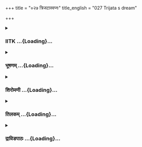 +++
title = "०२७ त्रिजटास्वप्नः"
title_english = "027 Trijata s dream"

+++
<div caption="श्रीराम-हरिसीताराममूर्ति-घनपाठिभ्यां वचनम्" class="audioEmbed" src="https://archive.org/download/Ramayana-recitation-Sriram-harisItArAmamUrti-Ghanapaati-v2/Kanda_5/Kanda_5_SK-027-Trijata_s_dream.mp3"></div>

<div class="js_include collapsed" newlevelforh1="3" title="IITK" unfilled url="/purANam/rAmAyaNam/audIchya-pAThaH/iitk/5_sundarakANDam/04-sItA-pIDanam/027_trijaTAsvapnaH.md">
<details><summary><h3>IITK ...{Loading}...</h3></summary>

Trijata narrates her dream



#### श्लोकः
##### मूलम्
इत्युक्तास्सीतया घोरं राक्षस्यः क्रोधमूर्छिताः।  
काश्चिज्जग्मुस्तदाख्यातुं रावणस्य तरस्विनः॥5.27.1॥

##### शब्दार्थः
सीतया by Sita, इति thus, उक्ताः spoken, राक्षस्यः rakshasis, घोरम् of terrible, क्रोधमूर्छिताः overwhelmed with anger, काश्चित् some, तत् that, तरस्विनः of the swift, रावणस्य to Ravana, आख्यातुम् to inform, जग्मुः went

##### आङ्ग्लानुवादः
Hearing Sita's words, some terrifying demonesses, overwhelmed with anger, went to inform Ravana, who was quick to act.



#### श्लोकः
##### मूलम्
ततः सीतामुपागम्य राक्षस्यो घोरदर्शनाः।  
पुनः परुषमेकार्थमनर्थार्थमथाब्रुवन्॥5.27.2॥

##### शब्दार्थः
ततः then, घोरदर्शनाः dreadfullooking, राक्षस्यः demonesses, सीताम् Sita, उपागम्य having reached, अथ and, पुनः once again, अनर्थार्थम् a word leading to terrible consequences, एकार्थम् conveying one meaning, परुषम् harshly, अब्रुवन् spoke.

##### आङ्ग्लानुवादः
The dreadfullooking demonesses once again approached Sita and conveyed her categorically in harsh words the terrible consequences (ahead)



#### श्लोकः
##### मूलम्
अद्येदानीं तवानार्ये सीते पापविनिश्चये।  
राक्षस्यो भक्षयिष्यन्ति मांसमेतद्यथासुखम्॥5.27.3॥

##### शब्दार्थः
अनार्ये vile one, पापविनिश्चये O woman determined in evil ways, सीते O Sita, अद्य today, इदानीम् these, तव your, एतत मांसम् your flesh, राक्षस्यः rakshasa women, यथासुखम् heart's content, भक्षयिष्यन्ति will eat.

##### आङ्ग्लानुवादः
"O vile one you are determined in your evil ways. Today these shedemons will eat away your flesh to their heart's content ".



#### श्लोकः
##### मूलम्
सीतां ताभिरनार्याभिर्दृष्टवा सन्तर्जितां तदा।  
राक्षसी त्रिजटा वृद्धा शयाना वाक्यमब्रवीत्॥5.27.4॥

##### शब्दार्थः
तदा then, अनार्याभिः by ignoble women, ताभिः by them, सन्तर्जिताम् threatened, सीताम् Sita, दृष्ट्वा after seeing, शयाना while lying down, वृद्धा old, त्रिजटा Trijata, राक्षसी a demoness, वाक्यम् these words, अब्रवीत् said.

##### आङ्ग्लानुवादः
Then seeing the ignoble shedemons threatening Sita, an old demoness called Trijata, who was lying down there, saidः



#### श्लोकः
##### मूलम्
आत्मानं खादतानार्या न सीतां भक्षयिष्यथ।  
जनकस्य सुतामिष्टां स्नुषां दशरथस्य च॥5.27.5॥

##### शब्दार्थः
अनार्याः O ignoble ones, आत्मानम् yourselves, खादत devour, जनकस्य Janaka's, इष्टाम् favourite, सुताम् daughter, दशरथस्य Dasaratha's, स्नुषां च and daughterinlaw, सीताम् Sita, न भक्षयिष्यथ do not eat.

##### आङ्ग्लानुवादः
"Devour yourselves now, O ignoble ones, if you will. Do not eat Janaka's favourite daughter, the daughterinlaw of Dasaratha.



#### श्लोकः
##### मूलम्
स्वप्नो ह्यद्य मया दृष्टो दारुणो रोमहर्षणः।  
राक्षसानामभावाय भर्तुरस्या भवाय च॥5.27.6॥

##### शब्दार्थः
अद्य today, दारुणः terrific, रोमहर्षणः horripilating, स्वप्नः dream, राक्षसानाम् all the demons, अभावाय for the destruction, अस्याः her, भर्तुः husband's, भवाय  triumph, मया by myself, दृष्टः was seen.

##### आङ्ग्लानुवादः
"Tonight I had a terrific, horriplating nightmare in which I saw the annihilation of all demons and the triumph of Sita's husband".



#### श्लोकः
##### मूलम्
एवमुक्तास्त्रिजटया राक्षस्यः क्रोधमूर्छिताः।  
सर्वा एवाब्रुवन्भीतास्त्रिजटां तामिदं वचः॥5.26.7॥

##### शब्दार्थः
त्रिजटया by Trijata, एवम् that way, उक्ताः having been spoken, क्रोधमूर्छिताः overcome by wrath, राक्षस्यः shedemons, सर्वाः एव all of them, भीताः terrified, ताम् her, त्रिजटाम् to Trijata, इदम् this, वचः word, अब्रुवन् spoke.

##### आङ्ग्लानुवादः
Seized with fear, the shedemons, overcome with wrath on hearing Trijata's words said to herः



#### श्लोकः
##### मूलम्
कथयस्व त्वया दृष्टः स्वप्नोऽयं कीदृशो निशि।  
तासां श्रुत्वा तु वचनं राक्षसीनां मुखाच्युतम्॥5.27.8॥  
उवच वचनं काले त्रिजटा स्वप्नसंश्रितम्।

##### शब्दार्थः
निशि night, त्वया by you, दृष्टः seen, अयम् this, स्वप्नः dream, कीदृशः what did you see, कथयस्व tell, तासाम् of them, राक्षसीनाम् of shedemons, मुखात् from their mouth, च्युतम् slipped, वचनम् word, श्रुत्वा after hearing, त्रिजटा Trijata, काले early morning time, स्वप्नसंश्रितम् all about the dream, वचनम् words, उवाच spoke.

##### आङ्ग्लानुवादः
"O Trijata, tell us the kind of dream you dreamt last night", they insisted. Hearing the words from the mouth of the shedemons, Trijata told them all about her dream.



#### श्लोकः
##### मूलम्
गजदन्तमयीं दिव्यां शिबिकामन्तरिक्षगाम्॥5.27.9॥  
युक्तां हंससहस्रेण स्वयमास्थाय राघवः।  
शुक्लमाल्याम्बरधरो लक्ष्मणेन सहागतः॥5.27.10॥

##### शब्दार्थः
राघवः Rama, शुक्लमाल्याम्बरधरः wearing a garland of white flowers and clad in white attire, गजदन्तमयीम् made of ivory, अन्तरिक्षगाम् coursing through the sky, हंससहस्रेण by a thousand swans, युक्ताम् yoked, शिबिकाम् palanquin, स्वयम् himself, आस्थाय having  
ascended, लक्ष्मणेन सह accompanied by Lakshmana, आगतः arrived.

##### आङ्ग्लानुवादः
"Rama, in white attire, wearing a garland of white flowers, ascending a palanquin made of ivory drawn by a thousand swans and coursing through the sky with Lakshmana arrived.



#### श्लोकः
##### मूलम्
स्वप्ने चाद्य मया दृष्टा सीता शुक्लाम्बरावृता।  
सागरेण परिक्षिप्तं श्वेतं पर्वतमास्थिता॥5.27.11॥

##### शब्दार्थः
सीता च Sita also, शुक्लाम्बरावृता wearing white robes, सागरेण by the ocean, परिक्षिप्तम् surrounded by, श्वेतम् white, पर्वतम् mountain, आस्थिता perched, मया by me, अद्य now, स्वप्ने in the dream, दृष्टा was seen.

##### आङ्ग्लानुवादः
"I also saw Sita in my dream wearing white robes and perched on a white mountain surrounded by the ocean.



#### श्लोकः
##### मूलम्
रामेण सङ्गता सीता भास्करेण प्रभा यथा।  
राघवश्च मया दृष्टश्चतुर्दष्ट्रं महागजम्॥5.27.12॥  
आरूढ श्शैलसङ्काशं चचार सहलक्ष्मणः।

##### शब्दार्थः
सीता Sita, रामेण with Rama, प्रभा  light, भास्करेण with the Sun, यथा like, सङ्गता united, रामश्च Rama also, चतुर्द्रंष्ट्रम् having four tusks, शैलसङ्काशम् resembling a mountain, महगजम् huge elephant, आरूढः ascended, मया by me, दृष्टः seen, सहलक्ष्मणः along with Lakshmana, चचार went.

##### आङ्ग्लानुवादः
"Just as light is united with the Sun, I saw Sita united with Rama. I saw Rama with Lakshmana riding a huge, mountainlike elephant having four tusks.



#### श्लोकः
##### मूलम्
ततस्तौ नरशार्दूलौ दीप्यमानौ स्वतेजसा॥5.27.13॥  
शुक्लमाल्याम्बरधरौ जानकीं पर्युपस्थितौ।

##### शब्दार्थः
ततः then, स्वतेजसा by their selfeffulgence, दीप्यमानौ glowing, शुक्लमाल्याम्बरधरौ wearing white garlands and clothes, तौ both, नरशार्दूलौ tigers among men, जानकीम् Janaki, पर्युपस्थितौ came near.

##### आङ्ग्लानुवादः
"Dressed in white garlands and clothes, the two brothers, tigers among men, glowing in their effulgence approached Janaki.



#### श्लोकः
##### मूलम्
ततस्तस्य नगस्याग्रे ह्याकाशस्थस्य दन्तिनः॥5.27.14॥  
भर्त्रा परिगृहीतस्य जानकी स्कन्धमाश्रिता।

##### शब्दार्थः
ततः then, जानकी Janaki, तस्य of that, नगस्य mountain's, अग्रे front, भर्त्रा by husband, परिगृहीतस्य held, आकाशस्थस्य waiting in the sky, दन्तिनः of the elephant, स्कन्धम् mounted, आश्रिता took seat.

##### आङ्ग्लानुवादः
"Then from the front of the mountain Janaki shifted to the back of the elephant held by her husband waiting in the sky.



#### श्लोकः
##### मूलम्
भर्तुरङ्कात्समुत्पत्य ततः कमललोचना॥5.27.15॥  
चन्द्रसूर्यौ मया दृष्टा पाणिना परिमार्जती।

##### शब्दार्थः
ततः then, कमललोचना lotus eyed Sita, भर्तुः husband's, अङ्कात् from his lap, समुत्पत्य springing up, पाणिना with palms, चन्द्रसूर्यौ Moon and Sun, परिमार्जती as she was caressing, मया me, दृष्टा was seen.

##### आङ्ग्लानुवादः
"Then I saw the lotuseyed Sita springing up from the lap of her husband and playfully caressing the Moon and Sun with her palms.



#### श्लोकः
##### मूलम्
ततस्ताभ्यां कुमाराभ्यामास्थितः स गजोत्तमः॥5.27.16॥  
सीतया च विशालाक्ष्या लङ्काया उपरिस्थितः।

##### शब्दार्थः
ततः then, ताभ्याम् by both of them, कुमाराभ्याम् by both the princes, विशालाक्ष्या largeeyed, सीतया च by Sita, आस्थितः held, सः he, गजोत्तमः best of elephants, लङ्कायाः Lanka's, उपरि  
over, स्थितः stood.

##### आङ्ग्लानुवादः
"Then the excellent elephant was seen halted in the city of Lanka with both princes and the largeeyed Sita mounted on the elephant.



#### श्लोकः
##### मूलम्
पाण्डुरर्षभयुक्तेन रथेनाष्टयुजा स्वयम्॥5.27.17॥  
इहोपयातः काकुत्स्थस् सीतया सह भार्यया।

##### शब्दार्थः
काकुत्स्थः Rama, भार्यया accompanied by wife, सीतया सह along with Sita, पाण्डुरर्षभयुक्तेन yoked by white oxen, अष्टयुजा eight of them, रथेन by a chariot, स्वयम् himself, इह here, उपयातः came.

##### आङ्ग्लानुवादः
"Rama accompanied by his wife Sita came on a chariot yoked to eight white oxen.



#### श्लोकः
##### मूलम्
लक्ष्मणेन सह भ्रात्रा सीतया सह वीर्यवान्॥5.27.18॥  
आरुह्य पुष्पकं दिव्यं विमानं सूर्यसन्निभम्।  
उत्तरां दिशमालोक्य जगाम पुरुषोत्तमः॥5.27.19॥

##### शब्दार्थः
वीर्यवान् valiant, पुरुषोत्तमः foremost of men, भ्रात्रा with his brother, लक्ष्मणेन with Lakshmana, सीतया सह accompanied by Sita, दिव्यम् wonderful, सूर्यसन्निभम् resembling the Sun, पुष्पकं विमानम् Pushpaka chariot, आरुह्य after ascending, उत्तराम् north, दिशम् direction, आलोक्य seeing, जगाम went.

##### आङ्ग्लानुवादः
"Valiant Rama, foremost among men, accompanied by his brother Lakshmana and wife Sita went towards the northerly direction in the wonderful Pushpaka chariot that resembled the Sun.



#### श्लोकः
##### मूलम्
एवं स्वप्ने मया दृष्टो रामो विष्णुपराक्रमः।  
लक्ष्मणेन सह भ्रात्रा सीतया सह राघवः॥5.27.20॥

##### शब्दार्थः
विष्णुपराक्रमः valiant as Visnu, राघवः Raghava, रामः Rama, भ्रात्रा with his brother, लक्ष्मणेन  
also with Lakshmana, सीतया सह accompanied by Sita, स्वप्ने in dream, एवम् in that way, मया by myself, दृष्टः was seen.

##### आङ्ग्लानुवादः
"In this way I saw in my dream Rama as valiant as Lord Visnu accompanied by his brother Lakshmana and his wife Sita.



#### श्लोकः
##### मूलम्
न हि रामो महातेजाश्शक्यो जेतुं सुरासुरैः।  
राक्षसैर्वापि चान्यैर्वा स्वर्गः पापजनैरिव॥5.27.21॥

##### शब्दार्थः
महातेजाः very brilliant, रामः Rama, सुरासुरैः by gods and demons, राक्षसैर्वापि and even by demons, अन्यैर्वा and others also, स्वर्गः heaven, पापजनैरिव like sinners, जेतुम् to win, न शक्यः not possible.

##### आङ्ग्लानुवादः
"Just as a sinner cannot attain heaven Rama cannot be won by gods or demons, even rakshasas and others.



#### श्लोकः
##### मूलम्
रावणश्च मया दृष्टः क्षितौ तैलसमुक्षितः।  
रक्तवासाः पिबन्मत्तः करवीरकृतस्रजः॥5.27.22॥

##### शब्दार्थः
रावणश्च Ravana's, क्षितौ on the ground, तैलसमुक्षितः smeared with oil, रक्तवासाः clad in red clothes, करवीरकृतस्रजः wearing a garland of lilies, पिबन् drinking, मत्तः intoxicated, मया I, दृष्टः was seen.

##### आङ्ग्लानुवादः
"I saw the body of Ravana lying on the ground smeared with oil, clad in red, wearing a garland of lilies and intoxicated with drinking.



#### श्लोकः
##### मूलम्
विमानात्पुष्पकादद्य रावणः पतितो भुवि।  
कृष्यमाणः स्त्रिया दृष्टो मुण्डः कृष्णाम्बरः पुनः॥5.27.23॥

##### शब्दार्थः
अद्य today, पुष्पकात् विमानात् from the Pushpaka chariot, भुवि on earth, पतितः fallen down, मुण्डः with shaven head, कृष्णाम्बरः clad in black clothes, रावणः Ravana, स्त्रिया by  a woman, कृष्यमाणः being dragged, पुनः again, दृष्टः saw.

##### आङ्ग्लानुवादः
"Tonight I saw (in another dream) Ravana with shaven head, clad in black clothes, fallen down on the ground from the Pushpaka chariot, being dragged by a woman.



#### श्लोकः
##### मूलम्
रथेन खरयुक्तेन रक्तमाल्यानुलेपनः।  
पिपंस्तैलं हसन्नृत्यन् भ्रान्तचित्ताकुलेन्द्रियः॥5.27.24॥

##### शब्दार्थः
रक्तमाल्यानुलेपनः wearing red garlands and unguents, तैलम् oil, पिबन् drinking, हसन् laughing, नृत्यन् dancing, भ्रान्तचित्ताकुलेन्द्रियः with mind and snses perplexed, खरयुक्तेन yoked to donkeys, रथेन by the chariot.

##### आङ्ग्लानुवादः
"He was wearing red garlands and unguents, his body smeared with oil. He was drinking, laughing and dancing, his mind and senses perplexed. He was driving on a chariot yoked to donkeys.



#### श्लोकः
##### मूलम्
गर्दभेन ययौ शीघ्रं दक्षिणां दिशमास्थितः।  
पुनरेव मया दृष्टो रावणो राक्षसेश्वरः॥5.27.25॥  
पतितोऽ वाक्चिरा रा भूमौ गर्दभाद्भयमोहितः।

##### शब्दार्थः
दक्षिणां दिशम् towards southerly direction, आस्थितः started, गर्दभेन after donkey, शीघ्रम् swiftly, ययौ went, राक्षसेश्वरः demon king, रावणः Ravana, भयमोहितः deluded by fear, गर्दभात् of  the donkey, अवाक्चिराः head bent down, पतितः fallen, मया by me, पुनरेव also, दृष्टः saw.

##### आङ्ग्लानुवादः
"I saw the demon king Ravana running behind the chariot driven by donkeys in the southerly direction. He was falling with his head bent down and deluded by the fear of the donkey.



#### श्लोकः
##### मूलम्
सहसोत्थाय संभ्रान्तो भयार्तो मदविह्वलः॥5.27.26॥  
उन्मत्त इव दिग्वासा दुर्वाक्यं प्रलपन्बहु।  
दुर्गन्धं दुस्सहं घोरं तिमिरं नरकोपमम्॥5.27.27॥  
मलपङ्कं प्रविश्याशु मग्नस्तत्र स रावणः।

##### शब्दार्थः
स रावणः that Ravana, सहसा quickly, उत्थाय got up, संभ्रान्तः bewildered, भयार्तः terrorstricken, मदविह्वलः intoxicated with wine, दिग्वासाः naked (with sky as garment), उन्मत्तः mad, इव like, बहु many, दुर्वाक्यम् bad words, प्रलपन् uttering, दुर्गन्धम् emitting foul smell, दुस्सहम् words of abuse, घोरम् terrific, तिमिरम् dark,नरकोपमम् helllike, मलपङ्कम् pool of filth, प्रविश्य having disappeared, आशु he was, तत्र there, मग्नः drowned.

##### आङ्ग्लानुवादः
"I saw Ravana, getting up quickly, in a bewildered state, terrorstricken, totally confused in intoxication. He had gone almost insane, naked uttering words of abuse. Plunged into a pool of filth and emitting foul smell he disappeared into a helllike dark chamber.



#### श्लोकः
##### मूलम्
कण्ठे बद्ध्वा दशग्रीवं प्रमदा रक्तवासिनी॥5.27.28॥  
काली कर्दमलिप्ताङ्गी दिशं याम्यां प्रकर्षति।

##### शब्दार्थः
रक्तवासिनी a woman clad in red clothes, काली a dark one, कर्दमलिप्ताङ्गी a woman smeared with wet mud, प्रमदा woman, दशग्रीवम् tennecked Ravana, कण्ठे neck, बद्ध्वा having bound, याम्यां दिशम् towards the abode of Yama in the southerly direction, प्रकर्षति was dragging.

##### आङ्ग्लानुवादः




#### श्लोकः
##### मूलम्
एवं तत्र मया दृष्टः कुम्भकर्णो निशाचरः॥5.27.29॥  
रावणस्य सुतास्सर्वे दृष्टास्तैलसमुक्षिताः।

##### शब्दार्थः
तत्र there, निशाचरः nightranger, कुम्भकर्णः Kumbhakarna, मया by me, एवम् in this way, दृष्टः was seen, रावणस्य Ravana's, सुताः sons, सर्वे all, तैलसमुक्षिताः body smeared with oil, दृष्टाः was seen.

##### आङ्ग्लानुवादः
"There I saw the nightranger, Kumbhakarna and also Ravana's sons, their bodies smeared with oil.



#### श्लोकः
##### मूलम्
वराहेण दशग्रीवश्शिंशुमारेण चेन्द्रजित्॥5.27.30॥  
उष्ट्रेण कुम्भकर्णश्च प्रयाता दक्षिणां दिशम्।

##### शब्दार्थः
दशग्रीवः tennecked one, वराहेण by boar, इन्द्रजित् Indrajit, श्शिंशुमारेण च crocodile, कुम्भकर्ण Kumbhakarna, उष्ट्रेण च on a camel, दक्षिणां दिशम् towards the southern direction, प्रयाताः were travelling.

##### आङ्ग्लानुवादः
"The tennecked Ravana was seen (this time) riding on a boar, Indrajit on a crocodile and Kumbhakarna on a camel all set towards the southerly direction.



#### श्लोकः
##### मूलम्
एकस्तत्र मया दृष्टः श्वेतच्छत्रो विभीषणः॥5.27.31॥  
शुक्लमाल्याम्बरधरः शुक्लगन्धानुलेपनः।

##### शब्दार्थः
तत्र there, एकः only one, विभीषणः Vibhishana, श्वेतच्छत्रः with white umbrella, शुक्लमाल्याम्बरधरः wearing white garlands and clothes, शुक्लगन्धानुलेपनः with white sandal paste, मया by me, दृष्टः was seen.

##### आङ्ग्लानुवादः
"Only Vibhishana was under a white umbrella clad in white, with white garlands and white sandal paste.



#### श्लोकः
##### मूलम्
शङ्खदुन्धुभिनिर्घोषैर्नृत्तगीतैरलङ्कृतः॥5.27.32॥  
आरुह्य शैलसङ्काशं मेघस्तनितनिस्स्वनम्।  
चतुर्दन्तं गजं दिव्यमास्ते तत्र विभीषणः॥5.27.33॥  
चतुर्भिस्सचिवैः सार्थं वैहायसमुपस्थितः।

##### शब्दार्थः
विभीषणः Vibhishana, शङ्खदुन्दुभिनिर्घोषैः with sounds of conches and drums, नृत्तगीतैः by  dancers and musicians, अलङ्कृतः decorated, शैलसङ्काशम् like the mountain, मेघस्तनितनिस्स्वनम् trumpetting like a thundering cloud, चतुर्दन्तम् of four tusks, दिव्यम् wonderful, गजम् elephant, आरुह्य on ascending, तत्र there, आस्ते stood there, चतुर्भिः four,  
सचिवैः सार्थम् with ministers, वैहायसम् in the air, उपस्थितः reached.

##### आङ्ग्लानुवादः
"(Hailed by) the sounds of conches and drums, and of musicians and dancers, Vibhishana was seen ascending on to a decorated fourtust elephant which was huge like a mountain and trumpting like a thundering cloud. He stood there along with four ministers and reached the aerial region.



#### श्लोकः
##### मूलम्
समाजश्च मया दृष्टो गीतवादित्रनिःस्वनः॥5.27.34॥  
पिबतां रक्तमाल्यानां रक्षसां रक्तवाससाम्।

##### शब्दार्थः
पिबताम् of those drinking, रक्तमाल्यानाम् of those putting on flower garlands, रक्तवाससाम् of those wearing red clothes, रक्षसाम् of rakshasas, गीतवादित्रनिःस्वनः sound of singing and playing musical instruments, समाजश्च a group, मया by me, दृष्टः was seen.

##### आङ्ग्लानुवादः




#### श्लोकः
##### मूलम्
लङ्का चेयं पुरी रम्या सवाजिरथकुञ्जराः॥5.27.35॥  
सागरे पतिता दृष्टा भग्नगोपुरतोरणा।

##### शब्दार्थः
रम्या delightful, इयम् this, लङ्का पुरी च city of Lanka, सवाजिरथकुञ्जरा with horses chariots and elephants, भग्नगोपुरतोरणा crumbling archways and towers, सागरे in the ocean, पतिता fallen, दृष्टा seen.

##### आङ्ग्लानुवादः
"I saw this delightful Lanka teeming with horses, chariots and elephants, archways and towers crumbling and falling into the ocean.



#### श्लोकः
##### मूलम्
लङ्का दृष्टा मया स्वप्ने रावणेनाभिरक्षिता॥5.27.36॥  
दग्धा रामस्य दूतेन वानरेण तरस्विना।

##### शब्दार्थः
रावणेन by Ravana, अभिरक्षिता protected, लङ्का Lanka, रामस्य Rama's, दूतेन by a messenger, तरस्विना by powerful, वानरेण by a vanara, दग्धा burnt, मया by me, स्वप्ने in the  
dream, दृष्टा seen.

##### आङ्ग्लानुवादः
"In my dream I saw this city of Lanka  protected by Ravana burnt down by a powerful vanara, a messenger of Rama.



#### श्लोकः
##### मूलम्
पीत्वा तैलं प्रनृत्ताश्च प्रहसन्त्यो महास्वनाः॥5.27.37॥  
लङ्कायां भस्मरूक्षायां सर्वा राक्षसस्त्रियः।

##### शब्दार्थः
भस्मरूक्षायाम् in a dry place turned into ashes, लङ्कायाम् in this Lanka, सर्वाः all, राक्षसस्त्रियः demonesses, तैलम् oil, पीत्वा after drinking, प्रहसन्त्यः laughing away, महास्वनाः shouting in a loud voice, प्रनृत्ताः च danced.

##### आङ्ग्लानुवादः




#### श्लोकः
##### मूलम्
कुम्भकर्णादयश्चेमे सर्वे राक्षसपुङ्गवाः॥5.27.38॥  
रक्तं निवसनं गृह्य प्रविष्टा गोमयह्रदे।

##### शब्दार्थः
कुम्भकर्णादयः Kumbhakarna and others, इमे these, सर्वे राक्षसपुङ्गवाः all demon leaders, रक्तम् red coloured, निवसनम् clothes, गृह्य wearing, गोमयह्रदे in a pool of cowdung, प्रविष्टाः entered.

##### आङ्ग्लानुवादः
"Kumbhakarna and other demon leaders wearing red clothes entered into a pool of cow dung.



#### श्लोकः
##### मूलम्
अपगच्छत नश्यध्वं सीतामाप्नोति राघवः॥5.27.39॥  
घातयेत्परमामर्षी युष्मान्सार्थं हि राक्षसैः।

##### शब्दार्थः
अपगच्छत go away from here, नश्यध्वम् you will be destroyed, राघवः Raghava, सीताम् Sita, आप्नोति he will secure, परमामर्षी a very angry man, राक्षसैः सार्थम् along with the demons totally, युष्मान् you, घातयेत् will kill.

##### आङ्ग्लानुवादः
"(Therefore) go away from here. You will be totally destroyed by Rama who will secure his wife and will kill  all of you along with others in great anger.



#### श्लोकः
##### मूलम्
प्रियां बहुमतां भार्यां वनवासमनुव्रताम्॥5.27.40॥  
भर्त्सितां तर्जितां वापि नानुमंस्यति राघवः।

##### शब्दार्थः
राघवः Rama, प्रियाम् his beloved, बहुमताम् highly respected one, वनवासम् exile in the forest, अनुव्रताम् followed, भार्याम् wife, भर्त्सिताम् abused, तर्जितां वापि or threatened, नानुमंस्यति he will not approve.

##### आङ्ग्लानुवादः
"Rama will not approve of any one abusing or threatening his venerable, beloved wife, who had led a life of exile with him.



#### श्लोकः
##### मूलम्
तदलं क्रूरवाक्यैश्च सान्त्वमेवाभिधीयताम्॥5.27.41॥  
अभियाचाम वैदेहीमेतद्धि मम रोचते।

##### शब्दार्थः
तत् then, क्रूरवाक्यैः cruel taunts, अलम् enough, सान्त्वमेव peacefully, अभिधीयताम् it may be said, वैदेहीम् Vaidehi, अभियाचाम we will beg, एतद्धि this itself, मे to me, रोचते is liked.

##### आङ्ग्लानुवादः
"Give up these cruel taunts. Speak to her in a cordial manner. We will beg Vaidehi's forgiveness. I like this kind of action.



#### श्लोकः
##### मूलम्
यस्यामेवंविधः स्वप्नो दुःखितायां प्रदृश्यते॥5.27.42॥  
सा दुःखैर्विविधैर्मुक्ता प्रियं प्राप्नोत्यनुत्तमम्।

##### शब्दार्थः
यस्याम् when any woman, दुःखितायाम् when she is sorrowful, एवंविधः this kind of, स्वप्नः dream, प्रदृश्यते is seen, सा she, विविधैः with all kinds of, दुःखैः sorrows, मुक्ता she is relieved, अनुत्तमम् supreme, प्रियम् joy, प्राप्नोति will attain.

##### आङ्ग्लानुवादः
"When any demoness in a sorrowful state dreams this kind of dream, she will be relieved of sorrow and will obtain supreme joy.



#### श्लोकः
##### मूलम्
भर्त्सितामपि याचध्वं राक्षस्यः किं विवक्षया॥5.27.43॥  
राघवाद्धि भयं घोरं राक्षसानामुपस्थितम्।

##### शब्दार्थः
राक्षस्यः O demonesses, भर्त्सितामपि even if she is threatened this way, याचध्वम् beg her, किम् विवक्षया where is the need to say something, राक्षसानाम् of demons, राघवात् from Rama, घोरम् terrific, भयम् fear, उपस्थितम् will come.

##### आङ्ग्लानुवादः
"O demonesses beg her (pardon) now even though you had threatened her earlier. Where is the need to hesitate? There is cause for concern for demons from Rama.



#### श्लोकः
##### मूलम्
प्रणिपातप्रसन्ना हि मैथिली जनकात्मजा॥5.27.44॥  
अलमेषा परित्रातुं राक्षस्यो महतो भयात्।

##### शब्दार्थः
राक्षस्यः O shedemons, जनकात्मजा Janaka's daughter, एषा this, मैथिली Mythili, प्रणिपातप्रसन्ना while pleased with your salutations, महतः great, भयात् fear, परित्रातुम् to save, अलम् able.

##### आङ्ग्लानुवादः
"O shedemons, this Janaka's daughter from Mithila who is capable of protecting you against great dangers will be pleased by your submission.



#### श्लोकः
##### मूलम्
अपि चास्या विशालाक्ष्या न किंचिदुपलक्षये॥5.27.45॥  
विरूपमपि चाङ्गेषु सुसूक्ष्ममपि लक्षणम्।

##### शब्दार्थः
अपि च and not only that, विशालाक्ष्याः of the largeeyed one, अस्याः her, अङ्गेषु in her limbs, सुसूक्ष्ममपि even a little, विरूपम् distortioninauspiciousness, लक्षणम् sign, किञ्चिदपि even a little, न उपलक्षये I do not see.

##### आङ्ग्लानुवादः
"Look at the signs on her body. There is not a little inauspiciousness in the limbs of the largeeyed princess from Mithila.



#### श्लोकः
##### मूलम्
छायावैगुण्यमात्रं तु शङ्के दुःखमुपस्थितम्॥5.27.46॥  
अदुःखार्हामिमां देवीं वैहायसमुपस्थिताम्।

##### शब्दार्थः
छायावैगुण्यमात्रं तु only a change in her complexion, वैहायसम् is changed, उपस्थिताम् which she has, अदुःखार्हाम् not deserve to suffer, इमाम् this, देवीम् this queen, दुःखम् grief, उपस्थितम् has befallen, शङ्के I think.

##### आङ्ग्लानुवादः




#### श्लोकः
##### मूलम्
अर्थसिद्धिं तु वैदेह्याः पश्याम्यहमुपस्थिताम्॥5.27.47॥  
राक्षसेन्द्रविनाशं च विजयं राघवस्य च।

##### शब्दार्थः
अहम् I, वैदेह्याः for Vaidehi, अर्थसिद्धिं तु fulfilment, उपस्थिताम् approaching, पश्यामि I can see, राक्षसेन्द्रविनाशं च the destruction of the demon king, राघवस्य for Raghava, विजयं च success.

##### आङ्ग्लानुवादः
"I see the day of fulfilment for Vaidehi has drawn near. I can also foresee the destruction of the demon king and the triumph of Rama.



#### श्लोकः
##### मूलम्
निमित्तभूतमेतत्तु श्रोतुमस्या महत्प्रियम्॥5.27.48॥  
दृश्यते च स्फुरच्चक्षुः पद्मपत्रमिवायतम्।

##### शब्दार्थः
अस्याः her, महत् great, प्रियम् good news, श्रोतुम् to hear, निमित्तभूतम् has served as an augery, स्पुरत् throbbing, एतत् this, पद्मपत्रमिव like lotus petals, आयतम् large, चक्षुः eyes, दृश्यते is seen.

##### आङ्ग्लानुवादः
"This dream indeed served as an augery for good news about her. Look, her (left) eye which is large like a lotus petal is throbbing.



#### श्लोकः
##### मूलम्
ईषच्छ हृषितो वास्या दक्षिणाया ह्यदक्षिणः॥5.27.49॥  
अकस्मादेव वैदेह्या बाहुरेकः प्रकम्पते।

##### शब्दार्थः
दक्षिणायाः of a capable lady, अस्याः her, वैदेह्याः Vaidehi's, अदक्षिणः that left, एकः बाहुः that shoulder alone, अकस्मादेव suddenly, हृषितः it may be feeling, ईषत् a little bit, प्रकम्पते is throbbing.

##### आङ्ग्लानुवादः
"The left shoulder of this great Vaidehi has started suddenly throbbing, indicating that she is feeling a bit happy.



#### श्लोकः
##### मूलम्
करेणुहस्तप्रतिमस् सव्यश्चोरुरनुत्तमः॥5.27.50॥  
वेपमानः सूचयति राघवं पुरतः स्थितम्।

##### शब्दार्थः
करेणुहस्तप्रतिमः comparable to a female elephant's trunk, अनुत्तमः excellent, सव्यः the left one, ऊरुः thigh, वेपमानः while trembling, राघवम् Ragahva, पुरतः city, स्थितम् standing, सूचयति as though indicating.

##### आङ्ग्लानुवादः
"Her excellent left thigh, comparable to a female elephant's trunk is trembling, as though indicating that Rama is standing in her presence.



#### श्लोकः
##### मूलम्
पक्षी च शाखानिलयं प्रविष्टः  
पुनः पुनश्चोत्तमसान्त्ववादी।  
सुस्वागतां वाचमुदीरयानः पुनः  
पुनश्चोदयतीव हृष्टः॥5.27.51॥

##### शब्दार्थः
पक्षी च a bird, शाखानिलयम् on the branches, प्रविष्टः entered, पुनः once again, पुनश्च again and again, उत्तमसान्त्वादी the bird which utters excellent sweet notes, सुस्वागतम् वाचम् a happy tiding, उदीरयानः while expressing, हृष्टः joyous, पुनः पुनः again and again, चोदयतीव is as though prompting.

##### आङ्ग्लानुवादः
"One can see the bird which utters excellent sweet notes indicating happy tidings, entering again and again the foliage of the tree, a delightful bird, as if prompting Sita again and again to rejoice.  

#### समाप्तिः
 श्रीमद्रामायणे वाल्मीकीय आदिकाव्ये सुन्दरकाण्डे सप्तविंशस्सर्गः।  
Thus ends the twentyseventh sarga of Sundarakanda of the holy Ramayana, the first epic composed by sage Valmiki.

</details>
</div>
<div class="js_include collapsed" newlevelforh1="3" title="भूषणम्" unfilled url="/purANam/rAmAyaNam/audIchya-pAThaH/TIkA/bhUShaNa_iitk/5_sundarakANDam/04-sItA-pIDanam/027_trijaTAsvapnaH.md">
<details><summary><h3>भूषणम् ...{Loading}...</h3></summary>



इत्युक्ताः सीतया घोरा राक्षस्यः क्रोधमूर्च्छिताः ।  

काश्चिज्जग्मुस्तदाख्यातुं रावणस्य तरस्विनः  ॥  ५।२७।१ ॥   

इत्यक्ता इत्यादि । तत् मरणाध्यवसायम्  ॥  ५।२७।१ ॥   

  

ततः सीतामुपागम्य राक्षस्यो घोरदर्शनाः ।  

पुनः परुषमेकार्थमनर्थार्थमथाब्रुवन्  ॥  ५।२७।२ ॥   

तत इत्यादि । एकार्थं पूर्वोक्तवचनैरेकाभिधेयम् । अनर्थार्थम् अनर्थफलकम् ।
एकाक्ष्यादयः पूर्वोक्तार्थमेव परुषवचनं पुनरब्रुवन्नित्यर्थः  ॥ 
५।२७।२ ॥   

  

अद्येदानीं तवानार्ये सीते पापविनिश्चये ।  

राक्षस्यो भक्षयिष्यन्ति मांसमतेद्यतासुखम्  ॥  ५।२७।३ ॥   

अद्य अस्मिन् दिने । इदानीम् अस्मिन् क्षणे । भक्षयिष्यन्तीत्यब्रुवन्निति
पूर्वेण सम्बन्धः  ॥  ५।२७।३ ॥   

  

सीतां ताभिरनार्याभिर्दृष्ट्वा सन्तर्जितां तदा ।  

राक्षसी त्रिजटा वृद्धा शयाना वाक्यमब्रवीत्  ॥  ५।२७।४ ॥   

आत्मानं खादतानार्या न सीतां भक्षयिष्यथ ।  

जनकस्य सुतामिष्टां स्नुषां दशरथस्य च  ॥  ५।२७।५ ॥   

स्वप्नो ह्यद्य मया दृष्टो दारुणो रोमहर्षणः ।  

राक्षसानामभावाय भर्तुरस्या भवाय च  ॥  ५।२७।६ ॥   

एवमुक्तास्त्रिजटया राक्षस्यः क्रोधमूर्च्छिताः ।  

सर्वा एवाब्रुवन् भीतास्त्रिजटां तामिदं वचः ।  

कथयस्व त्वया दृष्टः स्वप्नो ऽयं कीदृशो निशि  ॥  ५।२७।७ ॥   

सीतामित्यादि । त्रिजटा विभीषणपुत्री । शयानेत्यनेन
स्वप्नप्रवृत्तान्तकथनत्वरोच्यते  ॥  ५।२७।४७ ॥   

  

तासां श्रुत्वा तु वचनं राक्षसीनां मुखाच्च्युतम् ।  

उवाच वचनं काले त्रिजटा स्वप्नसंश्रितम्  ॥  ५।२७।८ ॥   

गजदन्तमयीं दिव्यां शिबिकामन्तरिक्षगाम् । ५।२७।९  ॥   

निशीत्यनन्तरमितिकरणं द्रष्टव्यम् । काले उषः काले यस्स्वप्रः तत्संश्रितम्
 ॥  ५।२७।८९ ॥   

  

युक्तां हंससहस्रेण स्वयमास्थाय राघवः ।  

शुक्लमाल्याम्बरधरो लक्ष्मणेन सहा गतः  ॥  ५।२७।१० ॥   

स्वप्ने चाद्य मया दृष्टा सीता शुक्लाम्बरावृता ।  

सागरेण परिक्षिप्तं श्वेतं पर्वतमास्थिता ।  

रामेण सङ्गता सीता भास्करेण प्रभा यथा  ॥  ५।२७।११॥  

आगतः, लङ्कामिति शेषः  ॥  ५।२७।१०११ ॥   

  

राघवश्च मया दृष्टाश्चतुर्दन्तं महागजम् ।  

आरूढः शैलसङ्काशं चचार सह लक्ष्मणः  ॥  ५।२७।१२ ॥   

ततस्तौ नहशार्दूलौ दीप्यमानौ स्वतेजसा ।  

शुक्लमाल्याम्बरधरौ जानकीं पर्युपस्थितौ  ॥  ५।२७।१३ ॥   

राघवश्चेति । महागजमारूढ इति, शिबिकात इति शेषः । तथोक्तम् स्वप्नाध्याये
"आरोहणं गोवृषकुञ्जराणां प्रासादशैलाग्रवनस्पतीनाम् । विष्ठानुलेपो रुदितं
मृतं च स्वप्नेष्वगम्यागमनं च धन्यम्  ॥ " इति। चचार, सीतां प्रतीति शेषः ॥ 
५।२७।१२१३  ॥   

  

ततस्तस्य नगस्याग्रे ह्याकाशस्थस्य दन्तिनः ।  

भर्त्रा परिगृहीतस्य जानकी स्कन्धमाश्रिता  ॥  ५।२७।१४ ॥   

ततस्तस्य नगस्याग्र इति । अत्र द्वादशसहस्रं श्लोका गताः,
त्रयोदशसहस्रस्यादिमो ऽयं श्लोकः । गायत्र्यास्त्रयोदशमक्षरमत्र बोध्यम्  ॥ 
५।२७।१४ ॥   

भर्तुरङ्कात् समुत्पत्य ततः कमललोचना ।  

चन्द्रसूर्यो मया दृष्टा पाणिना परिमार्जती  ॥  ५।२७।१५ ॥   

ततस्ताभ्यां कुमाराभ्यामास्थितः स गजोत्तमः ।  

सीतया च विशालाक्ष्या लङ्काया उपरि स्थितः  ॥  ५।२७।१६ ॥   

पाण्डुरर्षभयुक्तेन रथेनाष्टयुजा स्वयम् ।  

इहोपयातः काकुत्स्थः सीतया सह भार्यया  ॥  ५।२७।१७ ॥   

भर्तुरिति । चन्द्रसूर्यौ पाणिना परिमार्जतीति । अत्र स्वप्नाध्यायवचनम्
"आदित्यमण्डलं वा चन्द्रमण्लमेव वा । स्वप्ने गृह्णाति हस्ताभ्यां राज्यं
संप्राप्नुयान्महत्  ॥ " इति ॥  ५।२७।१५१७  ॥   

  

लक्ष्मणेन सह भ्रात्रा सीतया सह वीर्यवान्  ॥  ५।२७।१८ ॥   

आरुह्य पुष्पकं दिव्यं विमानं सूर्यसन्निभम् ।  

उत्तरां दिशमालोक्य जगाम पुरुषोत्तमः  ॥  ५।२७।१९ ॥   

एवं स्वप्ने मया दृष्टो रामो विष्णुपराक्रमः ।  

लक्ष्मणेन सह भ्रात्रा सीतया सह भार्यया  ॥  ५।२७।२० ॥   

न हि रामो महातेजाः शक्यो जेतुं सुरासुरैः ।  

राक्षसैर्वापि चान्यैर्वा स्वर्गः पापजनैरिव  ॥  ५।२७।२१ ॥   

अयमिह स्वप्नक्रमः शिबिकास्थितो रामो दृष्टः, श्वेतपर्वतस्था सीता च । ततः
शिबिकाया गजमारुह्य लक्ष्मणेन सह पर्वतमभ्येत्य ततस्सीतां गजस्कन्धे
ऽधिरोप्य लङ्काया उपरि स्थित्वा ताभ्यां सहाष्टर्षभयुक्तेन रथेनेहागत्य
स्वं देशं प्रति ताभ्यां पुष्पकमधिरुह्य गत इति । अन्ये श्लोकाः
प्रक्षिप्ताः । तेन ते न व्याख्याता इत्याहुः । लक्ष्मणेन सह भ्रात्रेति ।
एतत्पादस्यानन्तरम् सीतया सह वीर्यवान् आरुह्य पुष्पकं दिव्यं विमानं
सूर्यसन्निभम् । उत्तरां दिशमालोक्य जगाम पुरुषोत्तमः । एवं स्वप्ने मया
दृष्टो रामो विष्णुपराक्रमः । लक्ष्मणेन सह भ्रात्रा सीतया सह भार्यया  ॥ 
इति पाठक्रमः । विमाने पुष्पके स्थितः । साण्डं त्रिभुवनमित्यारभ्य रामः
सत्यपराक्रम इत्यन्तो ग्रन्थः प्रिक्षिप्तः प्रकृतासङ्गतश्च । विष्णुरेव
स्वयं भूत्वेति प्रक्षिप्तवचनस्य विष्णुपराक्रम इत्यनेन विरोधात्  ॥ 
५।२७।१८२१ ॥   

  

रावणश्च मया दृष्टः क्षितौ तैलसमुक्षितः ।  

रक्तवासाः पिबन् मत्तः करवीरकृतस्रजः  ॥  ५।२७।२२ ॥   

विमानात् पुष्पकादद्य रावणः पतितो भुवि ।  

कृष्यमाणः स्त्रिया दृष्टो मुण्डः कृष्णाम्बरः पुनः  ॥  ५।२७।२३ ॥   

रथेन खरयुक्तेन रक्तमाल्यानुलेपनः ।  

पिबंस्तैलं हसन् नृत्यन् भ्रान्तचित्ताकुलेन्द्रियः ।  

गर्दभेन ययौ शीघ्रं दक्षिणां दिशमास्थितः  ॥  ५।२७।२४ ॥   

पुनरेव मया दृष्टो रावणो राक्षसेश्वरः ।  

पतितो ऽवाविछरा भूमौ गर्दभाद्भयमोहितः  ॥  ५।२७।२५ ॥   

सहसोत्थाय सम्भ्रान्तो भयार्तो मदविह्वलः ।  

उन्मत्त इव दिग्वासा दुर्वाक्यं प्रलपन् बहु  ॥  ५।२७२६ ॥   

दुर्गन्धं दुस्सहं घोरं तिमिरं नरकोपमम् ।  

मलपङ्कं प्रविश्याशु मग्नस्तत्र स रावणः  ॥  ५।२७।२७ ॥   

कण्ठे बद्ध्वा दशग्रीवं प्रमदा रक्तवासिना ।  

काली कर्दमलिप्ताङ्गी दिशं याम्यां प्रकर्षति  ॥  ५।२७।२८ ॥   

एवं तत्र मया दृष्टः कुम्भकर्णौ निशाचरः ।  

रावणस्य सुताः सर्वे तृष्टास्तैलसमुक्षिताः  ॥  ५।२७।२९ ॥   

वराहेण दशग्रीवः शिंशुमारेण चेन्द्रजित् ।  

उष्ट्रेण कुम्भकर्णश्च प्रयातो दक्षिणां दिशम्  ॥  ५।२७।३० ॥   

रावणश्चेति । पिबन्निति । तैलसमुक्षित इत्यनेन तैलमित्युपस्थाप्यते ।
करवीरकृतस्रज इत्यकारान्तत्वमार्षम् । "हलन्ताद्वा "इत्यापो विधानात्
स्रक्छन्दस्याबन्तत्वेन वा निर्वाहः  ॥  ५।२७।२२३० ॥   

  

एकस्तत्र मया दृष्टः श्वेतच्छत्रो विभीषणः  ॥  ५।२७।३१ ॥   

शुक्लमाल्याम्बरधरः शुक्लगन्धानुलेपनः ।  

शङ्खदुन्दुभिनिर्घोषैर्नृत्तगीतैरलङ्कृतः  ॥  ५।२७।३२ ॥   

एवं रावणविनाशसूचकमुक्त्वा विभीषणस्य राज्यप्राप्तिसूचकमाह एकस्तत्र मया
दृष्टः श्वेतच्छत्र इत्यादिना  ॥  ५।२७।३१३२ ॥   

  

आरुह्य शौलसङ्काशं मेघस्तनितनिःस्वनम् ।  

चतुर्दन्तं गजं दिव्यमास्ते तत्र विभीषणः ।  

चतुर्भिः सचिवैः सार्धं वैहायसमुपस्थितः  ॥  ५।२७।३३ ॥   

समाजश्च मया दृष्टो गीतवादित्रनिःस्वनः ।  

पिबतां रक्तमाल्यानां रक्षसां रक्तवाससाम्  ॥  ५।२७।३४ ॥   

लङ्कां चेयं पुरी रम्या सवाजिरथकुञ्जरा ।  

सागरे पतिता दृष्टा भग्नगोपुरतोरणा  ॥  ५।२७।३५ ॥   

लङ्का दृष्टा मया स्वप्ने रावणेनाभिरक्षिता ।  

दग्धा रामस्य दूतेन वानरेण तरस्विना  ॥  ५।२७।३६ ॥   

पीत्वा तैलं प्रनृत्ताश्च प्रहसन्त्यो महास्वनाः ।  

लङ्कायां भस्मरूक्षायां प्रविष्टा राक्षसस्त्रियः  ॥  ५।२७।३७ ॥   

कुम्भकर्णादयश्चेमे सर्वे राक्षसपुङ्गवाः ।  

रक्तं निवसनं गृह्य प्रविष्टा गोमयह्रदे  ॥  ५।२७।३८ ॥   

वैहायसं विमानम्  ॥  ५।२७।३३३८ ॥   

  

अपगच्छत नश्यध्वं सीतामाप स राघवः ।  

घातयेत् परमामर्षी सर्वैः सार्धं हि राक्षसैः  ॥  ५।२७।३९ ॥   

अपगच्छत अपसरत । नश्यध्वम् अदर्शनं प्राप्नुत । आत्मनेपदमार्षम् । सीतामाप
सीतामचिरेणाप्स्यतीत्यर्थः । सर्वैः राक्षसैस्सार्धम् घातयेत् । व इति
सिद्धम् । अपगच्छत नश्यध्वमित्युक्तेः रावणमित्यध्याहारो वा  ॥  ५।२७।३९ ॥   

  

प्रियां बहुमतां भार्यां वनवासमनुव्रताम् ।  

भर्त्सितां तर्जितां वापि नानुमंस्यति राघवः  ॥ । ५।२७।४० ॥   

नानुमंस्यति न सहिष्यत इत्यर्थः  ॥  ५।२७।४० ॥   

  

तदलं क्रूरवाक्यैर्वः सान्त्वमेवाभिधीयताम् ।  

अभियाचाम वैदैहीमेतद्धि मम रोचते  ॥  ५।२७।४१ ॥   

यस्यामेव विधः स्वप्नो दुःखितायां प्रदृश्यते ।  

सा दुःखैर्विविधैर्मुक्ता प्रियं प्राप्नोत्यनुत्तमम्  ॥  ५।२७।४२ ॥   

अभियाचाम, अभयमिति शेषः  ॥  ५।२७।४१४२ ॥   

  

भर्त्सितामपि याचध्वं राक्षस्यः किं विवक्षया ।  

राघवाद्धि भयं घोरं राक्षसानामुपस्थितम्  ॥  ५।२७।४३ ॥   

किं विवक्षया अस्मातभिस्तदा भर्त्सिता कथं प्रसन्ना भविष्यतीति
वक्तुमिच्छया किम्? शङ्का न कर्तव्येत्यर्थः  ॥  ५।२७।४३ ॥   

  

प्रणिपातप्रसन्ना हि मैथिली जनकात्मजा ।  

अलमेषा परित्रातुं राक्षस्यो महतो भयात्  ॥  ५।२७।४४ ॥   

कुत इत्यत आह प्रणिपातप्रसन्ना हीति  ॥  ५।२७।४४ ॥   

  

अपि चास्या विशालाक्ष्या न किञ्चिदुपलक्षये ।  

विरूपमपि चाङ्गेषु सुसूक्ष्ममपि लक्षण्  ॥  ५।२७।४५ ॥   

स्वप्नदर्शनकथनेन सीतायाः शोभनं भावीत्यभिधाय शरीरलक्षणप्रदर्शनेनापि शुभं
भावीत्याह अपि चेति । लक्षणं दुःखप्राप्तिहेतुभूतं रेखोपरेखादिकम्  ॥ 
५।२७।४५ ॥   

  

छायावैगुण्यमात्रं तु शङ्केः दुःखमुपस्थितम् ।  

अदुःखार्हामिमां देवीं वैहायसमुपस्थिताम्  ॥  ५।२७।४६ ॥   

अर्थसिद्धिं तु वैदेह्याः पश्याम्यहमुपस्थिताम् ।  

राक्षसेन्द्रविनाशं च विजयं राघवस्य च  ॥  ५।२७।४७ ॥   

तर्हि कुतस्तादृशदुःखानुभव इत्यत्राह छायेति । छायावैगुण्यमात्रम् उपलक्षय
इत्यनुषज्यते । वैहायसं विमानम् । उपस्थितां प्राप्ताम्, दिव्यभोगार्हामिति
यावत् । अन्वयस्तु छायावैगुण्यमात्रं तूपलक्षये अतः अदुःखार्हां
दिव्यभोगार्हामिमां दुःखम् उपस्थितमिति शङ्क इति । अत्र छायावैगुण्यं नाम
कान्तिवैकल्यम् । "छाया त्वनातपे कान्तौ" इत्यमरः । यद्वा छाया ऽत्रानातपः
तद्वैगुण्यं तस्य विषमत्वम् । सर्वलक्षणलक्षिताया अपि
छायावैगुण्यमेतावद्दुःखकरमासीदिति भावः  ॥  ५।२७।४६४७ ॥   

  

निमित्तभूतमेत्तु श्रोतुमस्या महत् प्रियम्  ॥  ५।२७।४८ ॥   

इदानीं रामवार्ताश्रवणसूचकमाह निमित्तभूतमिति  ॥  ५।२७।४८ ॥   

  

दृश्यते च स्फुरच्चक्षुः पद्मपत्रमिवायतम् ।  

ईषच्च हृषितो वा ऽस्या दक्षिणाया ह्यदक्षिणः  ॥  ५।२७।४९ ॥   

चक्षुरिति । अदक्षिणमित्येतदत्राप्यनुषज्यते  ॥  हृषितो वा हृष्ट इव पुलकित
इव । पद्मपत्रमित्यनेन रोगादिदृष्टहेत्वन्तरराहित्यमुक्तम्  ॥  ५।२७।४९ ॥   

  

अकस्मादेव वैदेह्या बाहुरेकः प्रकम्पते ।  

करेणुहस्तप्रतिमः सव्यश्चोरुरनुत्तमः ।  

वेपमानः सूचयति राघवं पुरतः स्थितम्  ॥  ५।२७।५० ॥   

अकस्मात् दृष्टहेत्वन्तरं विना  ॥  ५।२७।५० ॥   

  

पक्षी च शाखानिलयः प्रहृष्टः पुनः पुनश्चोत्तमसान्त्ववादी ।  

सुस्वागतां वाचमुदीरयानः पुनः पुनश्चोदयतीव हृष्टः  ॥  ५।२७।५१ ॥   

इत्यार्षे श्रीरामायणे वाल्मीकीये आदिकाव्ये श्रीमत्सुन्दरकाण्डे सप्तविंशः
सर्गः  ॥  ५।२७ ॥   

एवं देहनिमित्तमुक्त्वा शाकुनमप्याह पक्षीति । पक्षी पिङ्गलिका । शाखानिलयः
प्रहृष्टः । पुनः पुनश्चोत्तमसान्त्ववादी भूयो भूयो मधुरवादी ।
उत्तरोत्तरमुत्तमसान्त्वस्वरवादी वा । सुस्वागतां शोभनबन्ध्वागमनमिति यावत्
। "बन्धुस्वस्वजनास्समाः" इत्यमरः । वाचं स्वरमुदीरयानः चोदयतीव रामागमनं
कथयतीव । यद्वा पूर्वोक्तराघव एव कर्म । राघवमुपपादयतीवेत्यर्थः ।
आचार्यास्तु पक्षावस्य स्त इति पक्षी गरुत्मान् । भूम्निप्रशंसायां च
मत्वर्थीयः । तदुक्तम् "भूमनिन्दाप्रशंसासु नित्ययोगे ऽतिशायने । संसर्गे
ऽस्तिविवक्षायां भवन्ति मतुबादयः" इति । तथाच पक्षौ विस्तार्य प्रदक्षिणं
सञ्चरन् । शाखानिलयः कुसुमितपल्लवितशाखायां दृढतरं स्थितः । आर्द्रतरतरुभाग
एव शाखात्वव्यपदेशः । प्रदक्षिणभ्रमणम् आर्द्रशाखावरोहणं दृढतरावस्थानं च
शुभशंसीत्यर्थः । प्रहृष्टः तत्र फलभोजनादिना सन्तुष्टः । पुनः
पुनश्चोत्तमसान्त्ववादी उत्तरोत्तरं सान्त्ववचनं कुर्वन्निव स्थितः । मा
शुचः सद्यः समागमिष्यति ते भर्ता नायमवसरश्शोकस्य इत्येवं सान्त्वयन्निव
स्थितः । तदुपरि सुस्वागतां वाचमुदीरयानः । एतावन्मात्रं न भवति तस्य
सन्तापातिरेक इति कथयन्निव स्थितः । विरहक्लिष्टायास्सुस्वागतवचनं हि नाम
प्रतियोगिनः सन्तापातिशयकथनमेव । उक्तं हि "तपति तनुगात्रि मदनस्त्वामनिशं
मां पुनर्दहत्येव । ग्लपयति यथा शशाङ्कं न तथाहि कुमुद्वतीं दिवसः" इति ।
पुनः पुनश्चोदयतीव प्रियागमने निश्चिते मज्जनालङ्करणादिकं किमर्थं न
करोषीत्येवं सीतां चोदयतीवेत्युत्प्रेक्षा । हृष्टः,नायिकागमनकालिकहर्षः
स्वस्यैवेत्येतद्वैलक्षण्यं हृषिततनूरुहैस्सूचयन्निव स्थितः । इदं हि
रामायणमुत्तमं काव्यम् । तथाहि काव्यं तावत्त्रिविधम्, उत्तमं मध्यममधमं
चेति । यत्र वाच्यातिशायिव्यङ्ग्यं तदुत्तमम् । स एव ध्वनिरित्युच्यते ।
यत्र वाच्यानतिशायिव्यङ्ग्यं तन्मध्यमं काव्यम् । तदेव
गूणीभूतव्यङ्ग्यमित्युच्यते । यत्र व्यङ्ग्यमेव नास्ति तदधमम् । तदेव
चित्रमित्युच्यते । व्यङ्ग्यं च पदगतं वाक्यगतं प्रबन्धगतं चेति त्रिविधं
भवति । एतत्काण्डरूपप्रबन्धेन अनादिभगवत्सम्बन्धवतश्चेतनस्योज्जीवने
प्रवृत्तस्याचार्यस्य प्रवृत्तिरभिव्यज्यते । उक्तश्चायमर्थः "ततो
रावणनीतायाः" इति श्लोके । अत्र लङ्कापदेन शरीरं द्योतितम् ।
एकाक्षीप्रभृतय इन्द्रियाणि । रावणकुम्भकर्णावहङ्कारममकारौ ।
इन्द्रजित्प्रभृतयः कामक्रोधलोभमोहमदमात्सर्यदम्भादयः ।
तादृशलङ्कानिरुद्धसीतासदृशश्चेतनः । तस्य भगवज्ज्ञानोपदेष्ट्राचार्यतुल्यो
मारुतिः । तादृशाचार्यलक्षणमनेन श्लोकेन सूच्यते पक्षी । पक्षिशब्देन
गमनसाधनत्वात् ज्ञानकर्मणी उच्येते । तदुक्तम्"उभाभ्यामेव पक्षाभ्यां यथा
खे पक्षिणां गतिः । तथैव ज्ञानकर्मभ्यां नियता परमा गतिः  ॥ " इति।
ज्ञानकर्मणोरङ्गाङ्गिभावेनात्र समुच्चयो विवक्षितः। "ब्राह्मणा विविदिषन्ति
यज्ञेन दानेन तपसा नाशकेन" इति श्रुतेः। अनेनाचार्यशब्दनिर्वचनमुक्तम्,
ऽआचिनोति हि शास्त्रार्थानाचारे स्थापयत्यपि। स्वयमाचरते
यस्मात्तस्मादाचार्य उच्यते ॥ " इति । शाखाशब्देन वेदशाखा उच्यन्ते ।
निलयशब्देन तदेकपरत्वम् त्यागे प्रत्यवायश्रवणात् । तदुक्तं शिक्षायाम्
"अधीतमपि यो वेदं विमुञ्चति नराधमः । भ्रूणहा स तु विज्ञेयो
वियोनिमभिगच्छति  ॥ " इति। किं च निलय इत्यनेन
तदर्थविषयकश्रवणमनननिदिध्यासनरूपतदनुष्ठानान्युच्यन्ते।
अनेनाचार्यलक्षणमुक्तम्। तथाहुः"आचार्यो वेदसंपन्नो विष्णुभक्तो विमत्सरः।
मन्त्रज्ञो मन्त्रभक्तश्च सदा मन्त्राश्रयश्शुचिः। गुरुभक्तिसमायुक्तः
पुराणज्ञो विशेषतः। एवं लक्षणसंपन्नो गुरुरित्यभिधीयते ॥ " इति । पुनः
पुनश्चोत्तमसान्त्ववादी । उत्तमः "उत्तमः पुरुषस्त्वन्यः
परमात्मेत्युदाहृतः" इत्युक्तः परमात्मा, तद्विषयं सान्त्वं शिष्येभ्यो
वदतीत्युत्तमसान्त्ववादी । "त्वं मे ऽहं मे कुतस्तत्तदपि कुत इदं
वेदमूलप्रमाणादेतच्चानादिसिद्धादनुभवविभवात्तर्हि साक्रोश एव । क्वाक्रोशः
कस्य गीतादिषु मम विदितः को ऽत्र साक्षी सुधीस्स्याद्धन्त त्वत्पक्षपाती स
इति नृकलहे मृग्यमध्यस्थवत्वम्  ॥  "इत्युक्तरीत्या भगवति मनुष्याणां कलहे
"यमो वैवस्वतो राजा यस्तवैष हृदि स्थितः । तेन चेदपि वादस्ते मा गङ्गां मा
कुरून् गमः  ॥ " इति सान्त्ववादशील इत्यर्थः। पुनः पुनरित्यनेन कर्षकः
कदाचिन्न फलितमित्येतावता यथा कृषिं न परित्यजति पुनः पुनस्तत्रैव
प्रवर्तते तथा आचार्योऽपि कदाचित् स्ववचनाश्रवणेपि न निवर्तते इत्युक्तम्।
अनेनाचार्यस्य भगवतोऽप्यतिशय उक्तः। स हि पार्थाय गीतामुपदिश्य
पुनराश्वमेधिके तेन पूर्वोक्तमर्थं विस्मृत्य पुनः पृष्टे नाहं
वक्ष्यामीत्युक्तवान् "नूनमश्रद्दधानोऽसि दुर्मेधाश्चासि पाण्डव"
इत्यादिना। किंच सुस्वागतां वाचमुदीरयानः। सुष्ठु संप्रदायाविच्छेदो यथा
तथाचार्यपरम्परया स्वस्मै आगतां वाचम् अष्टाक्षरादिमन्त्रराजरूपां
निर्हेतुक्यैव दयया समुदीरयन्।" आचार्याणामसावसावित्या भगवत्तः" इति
गुरुपरम्पराया अनुसन्धेयत्वमनेन सूचितम्। पुनः पुनश्चोदयतीव।
उक्तार्थस्यानुष्ठानाय चोदनां दर्शयति। अन्यथा ह्युपदेशोऽप्यनर्थक एव
स्यात्। अत एवाहुर्निगमान्ताचार्याः"स्खालित्ये शासितारम्" इति। हृष्टः,
एतेन शिष्यशिक्षणं स्वप्रयोजनमाचार्यस्येत्युक्तम्  ॥  ५।२७।५१  ॥   

इति श्रीगोविन्दराजविरचिते श्रीरामायणभूषणे श्रृङ्गारतिलकाख्याने
सुन्दरकाण्डव्याख्याने सप्तविंशः सर्गः  ॥  ५।२७ ॥   



</details>
</div>
<div class="js_include collapsed" newlevelforh1="3" title="शिरोमणी" unfilled url="/purANam/rAmAyaNam/audIchya-pAThaH/TIkA/shiromaNI_iitk/5_sundarakANDam/04-sItA-pIDanam/027_trijaTAsvapnaH.md">
<details><summary><h3>शिरोमणी ...{Loading}...</h3></summary>



सीताविलापानन्तरकालिकं राक्षसीनां वृत्तान्तमाह-- इतीत्यादिभिः । इति अनेन
प्रकारेण सीतया घोरमुक्ताः अत एव क्रोधमूर्छिताः काश्चिद्राक्षस्यः
तत्सीतोक्तमाख्यातुं कथयितुं रावणस्य समीपं जग्मुः  ॥  ५।२७।१  ॥   

  

तत इति । ततः बहूनां राक्षसीनां रावणसमीपगमनानन्तरं भीमदर्शनाः राक्षस्यः
एकार्थं समानतात्पर्यकं परुषं वाक्यम् अनर्थार्थं स्वानर्थनिमित्ताय
अब्रवन्  ॥  ५।२७।२ ॥   

  

तद्वचनाकारमाह-- अद्येति । अद्य अस्मिन् दिने इदानीं अस्मिन् क्षणे पापः
पापकारणीभूतहिंसासंपादकः यस्तव विनिश्चियस्तस्मिन्सति एतत्तव मांसं
राक्षस्यो भक्षयिष्यन्ति  ॥  ५।२७।३  ॥   

  

सीतामिति । अनार्याभिः क्षुद्राभिः ताभिः राक्षसीभिः संतर्जितां सीतां
दृष्ट्वा प्रबुद्धा त्यक्तस्वापा त्रिजटा राक्षसी अब्रवीत्  ॥  ५।२७।४  ॥   

  

तद्वचनाकारमाह आत्मानमिति । हे आनार्याः आत्मानं स्वशरीरं खादत जनकस्य
सुतां सीतां न भक्षयिष्यथ  ॥  ५।२७।५  ॥   

  

तत्र हेतुमाह स्वप्न इति । अद्य अस्मिन् रात्रिशेषे राक्षसानामभावाय
विनाशाय अस्याः सीतायाः भर्तुः भवाय अभ्युदयाय च दारुणः स्वप्नो मया दृष्टः
 ॥  ५।२७।६ ॥   

  

एवमिति । त्रिजटया एवमुक्ता अत एव भीता राक्षस्यः त्रिजटामिदमब्रुवन्  ॥ 
५।२७।७  ॥   

  

तद्वचनाकारमाह कथयस्वेति । त्वया दृष्टः स्वप्नः कीदृशः त्वं कथय
स्वस्वप्नमित्यर्थतो लब्धम् । अर्धं पृथक् । राक्षसीनां मुखोद्गतं वचनं
श्रुत्वा स्वप्नसंश्रितं स्वापबोधकं वचनं काले प्रातःकाले त्रिजटोवाच ।
अर्धद्वयमेकान्वयि  ॥  ५।२७।८  ॥   

तद्वचनाकारमाह गजेत्यादिभिः । गजदन्तमयीं वाजिसहस्रेण युक्ताम्
अन्तरिक्षगतां शिबिकाम् आस्थाय लक्ष्मणेन सह शुक्लमाल्याम्बरधरो राघवः
स्वयं समागतः इति स्वप्ने दृष्टमिति शेषः । सार्धश्लोक एकान्वयी  ॥ 
५।२७।९,१०  ॥   

  

स्वप्न इति । शुक्लाम्बरावृता सागरेण क्षीराब्धिना परिक्षिप्तं परिवेष्टितं
श्वेतपर्वतम् आस्थिता भास्करेण प्रभा इव रामेण सङ्गता सीता
स्वर्गगङ्गासदृशी सीता वैदेही स्वप्ने मया दृष्टा । सार्धश्लोक एकान्वयी ।
एकः सीताशब्दः आचारक्लिबन्तप्रकृतिककर्तृक्विबन्तः । "सीता लङ्गलपद्धतिः
वैदेहीस्वर्गगङ्गासु" इति मेदिनी  ॥  ५।२७।११  ॥   

  

स्वप्नान्तरमाह-- राघव इति । शैलसंकाशं श्वेतपर्वतसदृशं चतुर्दन्तं
दन्तचतुष्टयविशिष्टं महागजमारूढः सहलक्ष्मणो राघवो यश्चकास स पुनर्दृष्टः ।
अर्धद्वयमेकान्वयि  ॥  ५।२७।१२  ॥   

  

तत इति । ततो ऽनन्तरं स्वतेजसा दीप्यमानौ अत एव सूर्यसंकाशौ सूर्यसदृशौ
जानकीं पर्युपस्थितौ तौ रामलक्ष्मणौ शुक्लमाल्याम्बरधरौ दृष्टाविति शेषः  ॥ 
५।२७।१३ ॥   

  

तत इति । ततो ऽनन्तरं तस्य श्वेतस्य नगस्य गिरेरग्रे भर्तुरङ्कात्समुत्पत्य
आकाशस्थस्य भर्त्रा परिगृहीतस्य दन्तिनो गजस्य स्कन्धमाश्रिता जानकी
दृष्टेति शेषः । सार्धश्लोक एकान्वयी  ॥  ५।२७।१४,१५  ॥   

  

स्वप्नान्तरमाह-- चन्द्रेति । चन्द्रसूर्यौ पाणिभ्यां परिमार्जती सीता
कुमाराभ्यां विशालाक्ष्या सीतया चास्थितो लङ्काया उपरि स्थितो गजोत्तमश्च
मया दृष्टौ पुमान्स्त्रियेत्येकशेषः । "आदित्यमण्डलं वापि चन्द्रमण्डलमेव
वा । स्वप्ने गृह्णाति हस्ताभ्यां महद्राज्यं समाप्नुयात्" इति
स्वप्ननिर्णयः । सार्धश्लोक एकान्वयी  ॥  ५।२७।१६  ॥   

  

स्वप्नान्तरमाह-- पाण्डुरेति । पाण्डुरा ये ऋषभा वृषभाः तैर्युक्तेन अत एव
अष्टयुजा अष्टानां वृषभानां युक् योगो यस्मिन् तेन रथेन लक्ष्मणेन सहागतः
सत्यपराक्रमो रामः ततो ऽन्यत्र समुद्रतीरे इत्यर्थः, मया दृष्टः ।
सार्धश्लोक एकान्वयी  ॥  ५।२७।१७,१८  ॥   

  

स्वप्नान्तरमाह-- लक्ष्मणेनेति । लक्ष्मणेन सीतया च सह पुरुषोत्तमो रामः
दिव्यं विमानं पुष्पकमालोच्यारुह्य च उत्तरां दिशं प्रस्थितः । सार्धश्लोक
एकान्वयी  ॥  ५।२७।१९  ॥   

  

रामैश्वर्यसूचकं स्वप्नमुक्त्वा रावणविध्वंससूचकं स्वप्नमाह-- रावण
इत्यादिभिः । मुण्डितो मुण्डितकेशस्तैलसमुक्षितः तैलेन लिप्ताङ्गो रावणो
दृष्टः । अर्धं पृथक्  ॥  ५।२७।२०  ॥   

स्वप्नान्तरमाह-- रक्तेति । रक्तवासाः पिबन्मद्यमिति शेषः, रावणः
पुष्पकाद्विमानात् क्षितौ पतितः इति दृष्टमिति शेषः  ॥  ५।२७।२१  ॥   

  

स्वप्नान्तरमाह-- कृष्यमाण इति । खरयुक्तेन रथेनोपलक्षितः स्त्रिया
कृष्यमाणः कृष्णाम्बरो दृष्टः रावण इति शेषः  ॥  ५।२७।२२  ॥   

  

स्वप्नान्तरमाह पिबन्निति । तैलपानादि कुर्वन् शीघ्रमाश्रितो रावणः गर्दभेन
दक्षिणां दिशं ययौ  ॥  ५।२७।२३  ॥   

  

स्वप्नान्तरमाह पुनरिति । भयमोहितो रावण अवाक्शिराः सन् भूमौ पतितः  ॥ 
५।२७।२४  ॥   

  

सहसेति । संभ्रान्तः उद्विग्नचित्तः उन्मतरूपः उन्मत्तवदाचरणः दिग्वासाः
नग्न इत्यर्थः । रावणः सहसोत्थाय बहुवाक्यं प्रलपन् सन् आस्तेति शेषः  ॥ 
५।२७।२५  ॥   

  

स्वप्नान्तरमाह दुर्गन्धमिति । दृष्टो गन्धो यस्मिन् अत एव दुःसहं घोरं
तीक्ष्णं तिमिरम् अन्धकाररूपं नरकोपमं यमपुरस्थनरकविशेषसदृशं नरकं प्रविश्य
तत्र तस्मिन् नरके आशुमग्रः रावणो दृष्ट इति शेषः  ॥  ५।२७।२६  ॥   

  

स्वप्नान्तरमाह प्रस्थित इति । अकर्दमम् उपलक्षणतया कर्दमजलरहितं हृदं
प्रविष्टः । अर्धं पृथक् । त्वप्नान्तरमाह कण्ठे इति । रक्तवासिनी
अरुणवस्त्रा काली नीलवर्णविशिष्टा कर्दमलिप्ताङ्गी प्रमदा दशग्रीवं कण्ठे
बद्ध्वा याम्यां दिशं प्रकर्षति  ॥  ५।२७।२७  ॥   

  

एवमिति । एवमनेन प्रकारेण दक्षिणामाशां दिशं प्रयातः कर्दमं कर्दममयं हृदं
प्रविष्टः कुम्भकर्णः तत्र स्वप्ने मया दृष्टः  ॥  ५।२७।२८  ॥   

  

रावणस्येति । मुण्डाः मुण्डितकेशाः तैलसमुक्षिताः तैलाभ्युक्ताः रावणस्य
सर्वे सुताः दृष्टा इति शेषः । अर्धं पृथक् । स्वप्नान्तरमाह वराहेणेति ।
वराहादिना दशग्रीवादयः दक्षिणां दिशं प्रयाताः । अर्धद्वयमेकान्वयि  ॥ 
५।२७।२९  ॥   

  

विभीषणस्य शुभसूचकं स्वप्नमाह एक इति । चतुर्भिः सचिवैः सार्धं
वैहायसमाकाशमुपस्थितः श्वेतच्छत्रः एको विभीषणो मया दृष्टः  ॥  ५।२७।३०  ॥   

  

विभीषणातिरिक्तसर्वराक्षसानामनिष्टसूचकं स्वप्नमाह समाज इति ।
गीतवादित्रयोर्निःस्वनो यस्मिन् सः रक्तमाल्यानां रक्षसां महान् समाजः
वृत्तः प्रवृत्तः  ॥  ५।२७।३१  ॥   

  

लङ्केति । इयं लङ्का भग्नगोपुरतोरणा सती सागरे पतिता  ॥  ५।२७।३२  ॥   

  

पीत्वेति । सर्वा राक्षसयोषितः भस्मरूक्षायां भस्मना रूक्षत्वविशिष्टायां
लङ्कायां तैलं पीत्वा प्रमत्ताः आसन्निति शेषः  ॥  ५।२७।३३  ॥   

  

स्वप्नान्तरमाह कुम्भेति । सर्वे कुम्भकर्णादयः रक्तं निवसनं
कुत्सितवस्त्रमित्यर्थः, गृह्य गृहीत्वा गोमये हृदे प्रविष्टाः  ॥  ५।२७।३४
 ॥   

  

स्वप्नमुक्त्वा राक्षसीनां कर्तव्यमाह अपेति । अपगच्छत सीताभर्त्सनात्
निवर्तध्वम् । तत्र हेतुमाह राघवः सीतामाप्नोति इति पश्यध्वं पश्यत जानीत ।
ननु किं तेनेत्यत आह परमामर्षी राघवः राक्षसैः सार्धं युष्मान्
सीताभर्त्सनकर्त्रीः घातयेत्  ॥  ५।२७।३५  ॥   

  

प्रियामिति । वनवासमनुव्रतां भर्त्सितां तर्जितां भार्या राघवो नानुमंस्यति
सहिष्यते  ॥  ५।२७।३६  ॥   

  

तदिति । तदुक्तहेतोः क्रूरवाक्यैरलं सान्त्वं सान्त्वनवचनमेव अभिधीयतां
वैदेहीमभियाचाम प्रार्थयाम एतदेव मम रोचते  ॥  ५।२७।३७  ॥   

  

सुस्वप्नफलमाह यस्या इति । यस्याः दुःखितायाः एवंविधः स्वप्नो दृश्यते सा
बहुभिर्दुःखैर्मुक्ता सती अनुत्तमं प्रियं प्राप्नोति  ॥  ५।२७।३८  ॥   

  

भर्त्सितमिति । भर्त्सितामपि सीतां याचध्वं भर्त्सनजनितापराधं क्षमापयध्वं
राक्षसानां राघवान् घोरं भयमुपस्थितम् अतः विवक्षया बहुवक्तुमिच्छया किम् ।
एतेन सीताप्रसादनं कर्तव्यमेवेति सूचितम्  ॥  ५।२७।३९  ॥   

  

प्रसादनफलमाह प्रणिपातेति । हे राक्षस्यः प्रणिपातप्रसन्ना मैथिली
भयात्रातुमलं समर्था  ॥  ५।२७।४०  ॥   

  

सीताभ्युदयसूचकं शरीरलक्षणमाह अपीति । अस्याः सीतायाः अङ्गेषु विरूपं
निषिद्धरूपं रूपवैपरीत्यमित्यर्थः, नोपलक्षये । किं च सुसूक्ष्ममपि किंचित्
लक्षणं आपत्तिस्थिरीकारकचिह्नं नोपलक्षये पश्यामि  ॥  ५।२७।४१  ॥   

  

छायेति । वैहायसम् उपस्थितां स्वप्ने आकाशस्थात्वेन दृष्टाम् अदुःखार्हां
दुःखायोग्याम् इमां देवीं सीताम् उपस्थितं दुःखं छायावैगुण्यमात्रं
राहुच्छायाकृतवैगुण्यसदृशं यथा राहुकर्तृकचन्द्रग्रासः प्रातिभासिक एव
तथेदं दुःखमपीत्यर्थः  ॥  ५।२७।४२  ॥   

  

अर्थेति । राक्षसेन्द्रविनाशं राघवस्य विजयं च अत एव उपस्थितां वेदेह्याः
अर्थसिद्धिं च अहं पश्यामि  ॥  ५।२७।४३  ॥   

  

निमित्तेति । अस्याः सीतायाः महत्प्रियं श्रोतुं निमित्तभूतं
पद्मपत्रमिवायतं स्फुरच्चक्षुश्च दृश्यते  ॥  ५।२७।४४  ॥   

  

ईषदिति । दक्षिणायाः अतिनिपुणायाः अस्याः सीतायाः अदक्षिणः दक्षिणभिन्नः
वाम इत्यर्थः, एको दक्षिणबाहुसदुशः बाहुः हृषितः हर्षं प्राप्तः
भाविहर्षसूचक इत्यर्थः अत एव प्रकम्यते  ॥  ५।२७।४५  ॥   

  

करेण्विति । करेणुहस्तप्रतिमः शुण्डादण्डसदृशः अत एव अनुत्तमः अतिश्रेष्ठः
अस्याः ऊरुः वेपन् प्रस्फुरन् सन् पुरतः स्थितं राघवं कथयतीव  ॥  ५।२७।४६
 ॥   

  

पक्षीति । शाखानिलयं शाखास्तितस्वस्वनीडं प्रविष्टः पुनः
पुनरुत्तमसान्त्ववादी उत्तमसान्त्वनवचनशीलः हृष्टः पक्षी वायसादिः सुशोभनं
स्वागतं वियुक्तजनागमनं यया तां वाचम् उदीरयाणः सन् पुनः पुनश्चोदयति
आनन्दं प्राप्नुहीति सीतां प्रेरयतीव  ॥  ५।२७।४७  ॥   

  

तत इति । ततः त्रिजटावचनश्रवणानन्तरं भर्तुर्विजयहर्षिता विजयश्रवणेन
प्राप्तहर्षा ह्रीमती कुलोचितलज्जाविशिष्टा सा सीता यदि तथ्यं भवत्युक्तं
तथ्यं सत्यं तर्हि वो युष्माकं शरणं रक्षिका अहं भवेयमित्यवोचत्  ॥  ५।२७।४८
 ॥   

  

इति श्रीमद्वाल्मीकीयरामायणव्याख्याने रामायणशिरोमणौ सुन्दरकाण्डे
सप्तविंशः सर्गः  ॥  ५।२७  ॥   

  



</details>
</div>
<div class="js_include collapsed" newlevelforh1="3" title="तिलकम्" unfilled url="/purANam/rAmAyaNam/audIchya-pAThaH/TIkA/tilaka_iitk/5_sundarakANDam/04-sItA-pIDanam/027_trijaTAsvapnaH.md">
<details><summary><h3>तिलकम् ...{Loading}...</h3></summary>



इत्युक्ता मरिष्य इत्युक्ताः । तदाख्यातुं मरणनिश्चयं कथयितुम्  ॥  ५।२७।१
 ॥   

  

एकार्थम् वाक्यमिति शेषः । अनर्थार्थं स्वेषामनर्थमात्रप्रयोजनकम्  ॥ 
५।२७।२ ॥   

  

तदेव वाक्यमाह-- अद्येदानीमिति । अद्य दिने इदानीमस्मिन्क्षणे पापनिश्चये
कृतमरणनिश्चये ऽस्मासु रक्षिकास्विदानीं तदसंभवान्मासं मासमात्रम् ।
इदमवधिकालोपलक्षणम् । भयातिशयार्थमेवमुक्तिः । यथासुखं स्थितायास्तदनन्तरं
रावणाज्ञयैतत्तव शरीरं राक्षस्यो भक्षयिष्यन्ति  ॥  ५।२७।३  ॥   

  

अनार्याभिः क्रूराभिः । वृद्धा धर्मज्ञानयोगवयोभिर्वृद्धा ।
प्रबुद्धेत्यनेन तावत्पर्यन्तं सुप्तवतीति गम्यते  ॥  ५।२७।४  ॥   

  

आत्मानं स्वशरीरं भक्षयिष्यथेति । अवधिकालात्परमपीति शेषः  ॥  ५।२७।५  ॥   

  

कुतो ऽवगतमेतत्तत्राह-- स्वप्न इति । दारुणः क्रूरः राक्षसानामभावाय दृष्टः
तथा रोमहर्षणो ऽत्यद्भुतो रोमाञ्चकरः । अन्यो ऽस्या भर्तुर्भवाय दृष्ट
इत्यर्थः  ॥  ५।२७।६  ॥   

  

पूर्वं क्रोधमूर्च्छिताः पश्चात्त्रिजटावचनाद्भीता इत्यर्थः  ॥  ५।२७।७,८
 ॥   

  

काले प्रातःकाले । स्वप्नसंश्रितं प्रातःकालदृष्टस्वप्नदृष्टार्थविषयकम्
अनेन स्वप्नस्य शीघ्रफलदत्वं सूचितम् । तत्र सीतायाः पीडानिवृत्तये
तदभ्युदयसूचकं स्वप्नं प्रथममाह-- गजदन्तेति । शिबिकां
वाजिसहस्रयुक्तत्वविशेषणाद्विमानमित्यर्थः । तामास्थाय गच्छन्मया दृष्टः ।
समागतः सहितः  ॥  ५।२७।९,१०  ॥   

  

सागरेण क्षीरसागरेण । परिक्षिप्तमावृतम्  ॥  ५।२७।११  ॥   

  

सङ्गता तत्रैव पर्वत इति शेषः । एतेन लङ्कायामेव रामस्य सीतादर्शनं सूचितम्
। स्वप्नान्तरमाह-- राघवश्चेति । पुनः स्वप्नान्तर इत्यर्थः  ॥  ५।२७।१२
 ॥   

  

चकास शुशुभे  ॥  ५।२७।१३  ॥   

  

जानकीं पर्युपस्थितौ जानकीसमीपं प्राप्तौ । नगस्य श्वेतपर्वतस्य । दन्तिनः
स्कन्धमाश्रितौ । तदुक्तम्-- "आरोहणं गोवृषकुञ्जराणां
प्रासादशैलाग्रवनस्पतीनाम् । ध्रुवमर्थलाभदम्" इति  ॥  ५।२७।१४  ॥   

  

प्रथमं भर्तुरङ्के गत्वा ततः समुत्पत्य संकूर्द्य भर्त्रा परिगृहीतस्य
धृतालानस्य गजस्य स्कन्धमाश्रिता । सूर्याचन्द्रमसौ पाणिभ्यां परिमार्जती ।
तदुक्तम्-- "आदित्यमण्डलं वापि चन्द्रमण्डलमेव वा । स्वप्ने गृह्णाति
हस्ताभ्यां महद्राज्यं समाप्नुयात् ।" इति  ॥  ५।२७।१५  ॥   

  

पाण्डुरर्षभेति । पाण्डुवृषभाष्टकयुक्तेन रथेन  ॥  ५।२७।१६  ॥   

  

शुक्लमाल्याम्बरधरो रामो लक्ष्मणेन सहेहागत इत्यन्वयः । अन्यत्र
स्वप्नान्तरे  ॥  ५।२७।१७  ॥   

  

आरुह्य पुष्पकमित्येतद्भावि स्पष्टमेव दृष्टम्  ॥  ५।२७।१८  ॥   

  

अत्र मध्ये "साण्डं भुवनम्" इत्यादयो बहवः श्लोका रामानुजसंप्रदायपुस्तकेषु
दृश्यन्ते ते प्रक्षिप्ता इति कतकादयो ऽन्ये च । अथ रावणानर्थसूचकः
स्वप्नः-- रावणश्चेति । मुण्डो मुण्डितमुण्ढः  ॥  ५।२७।१९  ॥   

  

पिबन्निति । तैलमिति शेषः । करवीरकृतस्रज इति विमानादित्यस्य विशेषणम् ।
करवीरेत्यारभ्य स्वप्नान्तरम्  ॥  ५।२७।२०  ॥   

  

रथेनेत्यादि स्वप्नान्तरम्  ॥  ५।२७।२१२४  ॥   

  

मलानि पङ्कानि च यस्मिंस्तत्तिमिरम्  ॥  ५।२७।२५  ॥   

  

अकर्दमं जलकर्दमेनापि रहितम्  ॥  ५।२७।२६२८  ॥   

  

वैहायसं खेचरत्वम्  ॥  ५।२७।२९  ॥   

  

एतदग्रे श्लोकद्वयं प्रक्षिप्तमिति कतकः । गीतवादित्रनिःस्वन इति
बहुव्रीहिः । अयमपि विभीषणविषयो भाव्यर्थः स्पष्टमनुभूतः । पिबतां तैलादि
पिबतां रक्षसां वासभूता लङ्का सागरे पतितेत्यन्वयः  ॥  ५।२७।३०,३१  ॥   

  

भस्मरूक्षायां भस्मना रूक्षायाम्  ॥  ५।२७।३२  ॥   

  

निवसनं न्यग्भूतम् कुत्सितं वस्त्रमित्यर्थः  ॥  ५।२७।३३  ॥   

  

यदेवम्, अतो ऽपगच्छत तत्क्लेशदानं त्यक्त्वान्यतो ऽपसरत । राघवश्च
सीतामाप्नोत्येव पश्यध्वम् । अनपगमे बाधकमाह-- घातयेदिति ।
युष्मान्सीताक्लेशदात्रीः  ॥  ५।२७।३४  ॥   

  

भर्सितां युष्मत्कृतभर्त्सनादिमतीम् । नानुमंस्यति नानुमंस्यते न
क्षमिष्यते, अतस्तत्कर्त्रीर्वो घातयेदिति भावः  ॥  ५।२७।३५३७  ॥   

  

हे राक्षस्यः किं विवक्षया कुत्सितभर्त्सनादिवचनेच्छया अलमिति शेषः । तत्र
हेतुः-- राघवादिति  ॥  ५।२७।३८  ॥   

  

नन्वेवं क्लेशिता कथमस्माकं प्रसन्ना स्यात्तत्राह-- प्रणिपातेति  ॥ 
५।२७।३९  ॥   

  

सीताया अभ्युदयसूचकं प्रत्यक्षनिमित्तमपि दर्शयति-- अपि चेति ।
द्वितीयमपिचेति पादपूरणे । विरूपं लक्षणं सूक्ष्ममपि किञ्चिन्नोपलक्षय
इत्यर्थः  ॥  ५।२७।४०  ॥   

  

किं तु स्नानानुलेपनाद्यभावमूलकशोभावैगुण्यमात्रात्मकं
दुःखमुपस्थितमित्युत्प्रेक्षते, न तु
मुखवैवर्ण्यदक्षिणाक्षिस्पन्दादिदुर्निमित्तलेशो ऽपीत्यर्थः ।
वैहायसमुपस्थितां स्वप्ने तथा दृष्टाम्  ॥  ५।२७।४१  ॥   

  

अत एवास्या अर्थसिद्धिमिष्टसिद्धिमुपस्थितां पश्यामि रावणनाशं रामविजयं च
पश्यामि  ॥  ५।२७।४२  ॥   

  

अपि चास्या महत्प्रियं श्रोतुं निमित्तभूतं
मत्स्वप्नवत्सूचकमेतत्स्फुरच्चक्षुश्च दृश्यते । वाममिति शेषः  ॥  ५।२७।४३
 ॥   

  

हृषितः पुलकितः । वेति वाक्यालङ्कारे । अदक्षिणो वामः  ॥  ५।२७।४४  ॥   

  

वेपन्वेपमानः स्फुरन्नित्यर्थः । राघवमस्याः पुरस्थितमिव सूचयति  ॥ 
५।२७।४५ ॥   

  

पक्षी काकादिः शाखानिलयं शाखास्थनीडं प्रविष्टो
वारंवारमुत्तमसान्त्ववाद्युत्तमशान्तस्वरवादी सुस्वागतां शोभनस्य स्वागतं
प्राप्तिर्यस्यां तादृशीं वाचं कथयन्पुनःपुनश्चोदयतीव शोभनप्राप्तिं
सूचयतीव । शोभनमागतं प्रत्युद्गच्छेति सीतां पुनः पुनः प्रेरयतीव वा  ॥ 
५।२७।४६  ॥   

  

तत्त्रिजटोक्तम्  ॥  ५।२७।४७  ॥   

  

इति श्रीरामाभिरामे श्रीरामीये रामायणतिलके वाल्मीकीय आदिकाव्ये
सुन्दरकाण्डे सप्तविंशः सर्गः  ॥  ५।२७  ॥   

  



</details>
</div>
<div class="js_include collapsed" newlevelforh1="3" title="द्राविडपाठः" unfilled url="/purANam/rAmAyaNam/drAviDapAThaH/5_sundarakANDam/04-sItA-pIDanam/027_trijaTAsvapnaH.md">
<details><summary><h3>द्राविडपाठः ...{Loading}...</h3></summary>



  
इत्युक्ताः सीतया घोरा राक्षस्यः क्रोधमूर्च्छिताः।  
काश्चिज्जग्मुस्तदाख्यातुं रावणस्य तरस्विनः ॥ 5.27.1 ॥   
ततः सीतामुपागम्य राक्षस्यो घोरदर्शनाः।  
पुनः परुषमेकार्थमनर्थार्थमथाब्रुवन् ॥ 5.27.2 ॥   
अद्येदानीं तवानार्ये सीते पापविनिश्चये।  
राक्षस्यो भक्षयिष्यन्ति मांसमतेद्यतासुखम् ॥ 5.27.3 ॥   
सीतां ताभिरनार्याभिर्दृष्ट्वा सन्तर्जितां तदा।  
राक्षसी त्रिजटा वृद्धा शयाना वाक्यमब्रवीत् ॥ 5.27.4 ॥   
आत्मानं खादतानार्या न सीतां भक्षयिष्यथ।  
जनकस्य सुतामिष्टां स्नुषां दशरथस्य च ॥ 5.27.5 ॥   
स्वप्नो ह्यद्य मया दृष्टो दारुणो रोमहर्षणः।  
राक्षसानामभावाय भर्तुरस्या भवाय च ॥ 5.27.6 ॥   
सर्वा एवाब्रुवन् भीतास्त्रिजटां तामिदं वचः।  
कथयस्व त्वया दृष्टः स्वप्नोऽयं कीदृशो निशि ॥ 5.27.7 ॥   
तासां श्रुत्वा तु वचनं राक्षसीनां मुखाच्च्युतम्।  
उवाच वचनं काले त्रिजटा स्वप्नसंश्रितम् ॥ 5.27.8 ॥   
गजदन्तमयीं दिव्यां शिबिकामन्तरिक्षगाम् ॥ 5.27.9 ॥   
युक्तां हंससहस्रेण स्वयमास्थाय राघवः।  
शुक्लमाल्याम्बरधरो लक्ष्मणेन सहा गतः ॥ 5.27.10 ॥   
सागरेण परिक्षिप्तं श्वेतं पर्वतमास्थिता।  
रामेण सङ्गता सीता भास्करेण प्रभा यथा ॥ 5.27.11 ॥   
राघवश्च मया दृष्टाश्चतुर्दन्तं महागजम्।  
आरूढः शैलसङ्काशं चचार सह लक्ष्मणः ॥ 5.27.12 ॥   
ततस्तौ नहशार्दूलौ दीप्यमानौ स्वतेजसा।  
शुक्लमाल्याम्बरधरौ जानकीं पर्युपस्थितौ ॥ 5.27.13 ॥   
ततस्तस्य नगस्याग्रे ह्याकाशस्थस्य दन्तिनः।  
भर्त्रा परिगृहीतस्य जानकी स्कन्धमाश्रिता ॥ 5.27.14 ॥   
भर्तुरङ्कात् समुत्पत्य ततः कमललोचना।  
चन्द्रसूर्यो मया दृष्टा पाणिना परिमार्जती ॥ 5.27.15 ॥   
ततस्ताभ्यां कुमाराभ्यामास्थितः स गजोत्तमः।  
सीतया च विशालाक्ष्या लङ्काया उपरि स्थितः ॥ 5.27.16 ॥   
पाण्डुरर्षभयुक्तेन रथेनाष्टयुजा स्वयम्।  
इहोपयातः काकुत्स्थः सीतया सह भार्यया ॥ 5.27.17 ॥   
लक्ष्मणेन सह भ्रात्रा सीतया सह वीर्यवान् ॥ 5.27.18 ॥   
आरुह्य पुष्पकं दिव्यं विमानं सूर्यसन्निभम्।  
उत्तरां दिशमालोक्य जगाम पुरुषोत्तमः ॥ 5.27.19 ॥   
एवं स्वप्ने मया दृष्टो रामो विष्णुपराक्रमः।  
लक्ष्मणेन सह भ्रात्रा सीतया सह भार्यया * ॥ 5.27.20 ॥   
न हि रामो महातेजाः शक्यो जेतुं सुरासुरैः।  
राक्षसैर्वापि चान्यैर्वा स्वर्गः पापजनैरिव ॥ 5.27.21 ॥   
रावणश्च मया दृष्टः क्षितौ तैलसमुक्षितः।  
रक्तवासाः पिबन् मत्तः करवीरकृतस्रजः ॥ 5.27.22 ॥   
विमानात् पुष्पकादद्य रावणः पतितो भुवि।  
कृष्यमाणः स्त्रिया दृष्टो मुण्डः कृष्णाम्बरः पुनः ॥ 5.27.23 ॥   
पिबंस्तैलं हसन् नृत्यन् भ्रान्तचित्ताकुलेन्द्रियः।  
गर्दभेन ययौ शीघ्रं दक्षिणां दिशमास्थितः ॥ 5.27.24 ॥   
पुनरेव मया दृष्टो रावणो राक्षसेश्वरः।  
पतितोऽवाविछरा भूमौ गर्दभाद्भयमोहितः ॥ 5.27.25 ॥   
सहसोत्थाय सम्भ्रान्तो भयार्तो मदविह्वलः।  
उन्मत्त इव दिग्वासा दुर्वाक्यं प्रलपन् बहु ॥ 5.27.26 ॥   
दुर्गन्धं दुस्सहं घोरं तिमिरं नरकोपमम्।  
मलपङ्कं प्रविश्याशु मग्नस्तत्र स रावणः ॥ 5.27.27 ॥   
कण्ठे बद्ध्वा दशग्रीवं प्रमदा रक्तवासिना।  
काली कर्दमलिप्ताङ्गी दिशं याम्यां प्रकर्षति ॥ 5.27.28 ॥   
एवं तत्र मया दृष्टः कुम्भकर्णौ निशाचरः।  
रावणस्य सुताः सर्वे तृष्टास्तैलसमुक्षिताः ॥ 5.27.29 ॥   
वराहेण दशग्रीवः शिंशुमारेण चेन्द्रजित्।  
उष्ट्रेण कुम्भकर्णश्च प्रयातो दक्षिणां दिशम् ॥ 5.27.30 ॥   
एकस्तत्र मया दृष्टः श्वेतच्छत्रो विभीषणः ॥ 5.27.31 ॥   
शुक्लमाल्याम्बरधरः शुक्लगन्धानुलेपनः।  
शङ्खदुन्दुभिनिर्घोषैर्नृत्तगीतैरलङ्कृतः ॥ 5.27.32 ॥   
चतुर्दन्तं गजं दिव्यमास्ते तत्र विभीषणः।  
चतुर्भिः सचिवैः सार्धं वैहायसमुपस्थितः ॥ 5.27.33 ॥   
समाजश्च मया दृष्टो गीतवादित्रनिःस्वनः।  
पिबतां रक्तमाल्यानां रक्षसां रक्तवाससाम् ॥ 5.27.34 ॥   
लङ्कां चेयं पुरी रम्या सवाजिरथकुञ्जरा।  
सागरे पतिता दृष्टा भग्नगोपुरतोरणा ॥ 5.27.35 ॥   
लङ्का दृष्टा मया स्वप्ने रावणेनाभिरक्षिता।  
दग्धा रामस्य दूतेन वानरेण तरस्विना ॥ 5.27.36 ॥   
पीत्वा तैलं प्रनृत्ताश्च प्रहसन्त्यो महास्वनाः।  
लङ्कायां भस्मरूक्षायां प्रविष्टा राक्षसस्त्रियः ॥ 5.27.37 ॥   
कुम्भकर्णादयश्चेमे सर्वे राक्षसपुङ्गवाः।  
रक्तं निवसनं गृह्य प्रविष्टा गोमयह्रदे ॥ 5.27.38 ॥   
अपगच्छत नश्यध्वं सीतामाप स राघवः।  
घातयेत् परमामर्षी सर्वैः सार्धं हि राक्षसैः ॥ 5.27.39 ॥   
प्रियां बहुमतां भार्यां वनवासमनुव्रताम्।  
भर्त्सितां तर्जितां वापि नानुमंस्यति राघवः ॥ 5.27.40 ॥   
तदलं क्रूरवाक्यैर्वः सान्त्वमेवाभिधीयताम्।  
अभियाचाम वैदैहीमेतद्धि मम रोचते ॥ 5.27.41 ॥   
यस्यामेव विधः स्वप्नो दुःखितायां प्रदृश्यते।  
सा दुःखैर्विविधैर्मुक्ता प्रियं प्राप्नोत्यनुत्तमम् ॥ 5.27.42 ॥   
भर्त्सितामपि याचध्वं राक्षस्यः किं विवक्षया।  
राघवाद्धि भयं घोरं राक्षसानामुपस्थितम् ॥ 5.27.43 ॥   
प्रणिपातप्रसन्ना हि मैथिली जनकात्मजा।  
अलमेषा परित्रातुं राक्षस्यो महतो भयात् ॥ 5.27.44 ॥   
अपि चास्या विशालाक्ष्या न किञ्चिदुपलक्षये।  
विरूपमपि चाङ्गेषु सुसूक्ष्ममपि लक्षण् ॥ 5.27.45 ॥   
छायावैगुण्यमात्रं तु शङ्केः दुःखमुपस्थितम्।  
अदुःखार्हामिमां देवीं वैहायसमुपस्थिताम् ॥ 5.27.46 ॥   
अर्थसिद्धिं तु वैदेह्याः पश्याम्यहमुपस्थिताम्।  
राक्षसेन्द्रविनाशं च विजयं राघवस्य च ॥ 5.27.47 ॥   
निमित्तभूतमेत्तु श्रोतुमस्या महत् प्रियम् ॥ 5.27.48 ॥   
दृश्यते च स्फुरच्चक्षुः पद्मपत्रमिवायतम्।  
ईषच्च हृषितो वाऽस्या दक्षिणाया ह्यदक्षिणः ॥ 5.27.49 ॥   
करेणुहस्तप्रतिमः सव्यश्चोरुरनुत्तमः।  
वेपमानः सूचयति राघवं पुरतः स्थितम् ॥ 5.27.50 ॥   
पक्षी च शाखानिलयः प्रहृष्टः पुनः पुनश्चोत्तमसान्त्ववादी।  
सुस्वागतां वाचमुदीरयानः पुनः पुनश्चोदयतीव हृष्टः ॥ 5.27.51 ॥   

</details>
</div>
